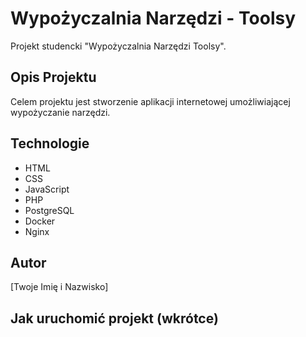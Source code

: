 # Wypożyczalnia Narzędzi - Toolsy

Projekt studencki "Wypożyczalnia Narzędzi Toolsy".

## Opis Projektu

Celem projektu jest stworzenie aplikacji internetowej umożliwiającej wypożyczanie narzędzi.

## Technologie

- HTML
- CSS
- JavaScript
- PHP
- PostgreSQL
- Docker
- Nginx

## Autor

[Twoje Imię i Nazwisko]

## Jak uruchomić projekt (wkrótce)
